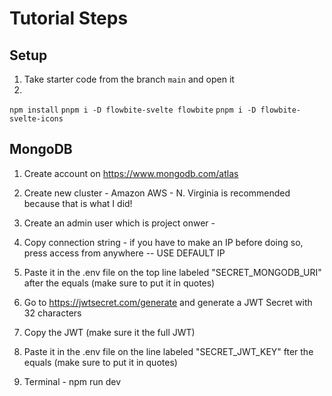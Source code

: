 # Tutorial Steps

## Setup

1. Take starter code from the branch `main` and open it
2.
`npm install`
`pnpm i -D flowbite-svelte flowbite`
`pnpm i -D flowbite-svelte-icons`

## MongoDB

1. Create account on https://www.mongodb.com/atlas
2. Create new cluster - Amazon AWS - N. Virginia is recommended because that is what I did!
3. Create an admin user which is project onwer - 

4. Copy connection string - if you have to make an IP before doing so, press access from anywhere -- USE DEFAULT IP
5. Paste it in the .env file on the top line labeled "SECRET_MONGODB_URI" after the equals (make sure to put it in quotes)
6. Go to https://jwtsecret.com/generate and generate a JWT Secret with 32 characters
7. Copy the JWT (make sure it the full JWT)
8. Paste it in the .env file on the line labeled "SECRET_JWT_KEY" fter the equals (make sure to put it in quotes)
9. Terminal - npm run dev